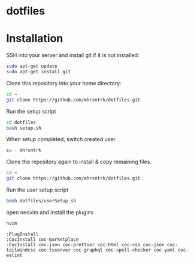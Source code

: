 # dotfiles

# Installation
SSH into your server and install git if it is not installed:
```bash
sudo apt-get update
sudo apt-get install git
```

Clone this repository into your home directory:
```bash
cd ~
git clone https://github.com/mhrsntrk/dotfiles.git
```

Run the setup script
```bash
cd dotfiles
bash setup.sh
```

When setup completed, switch created user.
```bash
su - mhrsntrk
```

Clone the repository again to install & copy remaining files.
```bash
cd ~
git clone https://github.com/mhrsntrk/dotfiles.git
```

Run the user setup script
```bash
bash dotfiles/userSetup.sh
```

open neovim and install the plugins
```bash
nvim
```

```nvim
:PlugInstall
:CocInstall coc-marketplace
:CocInstall coc-json coc-prettier coc-html coc-css coc-json coc-tailwindcss coc-tsserver coc-graphql coc-spell-checker coc-yaml coc-eslint
```


